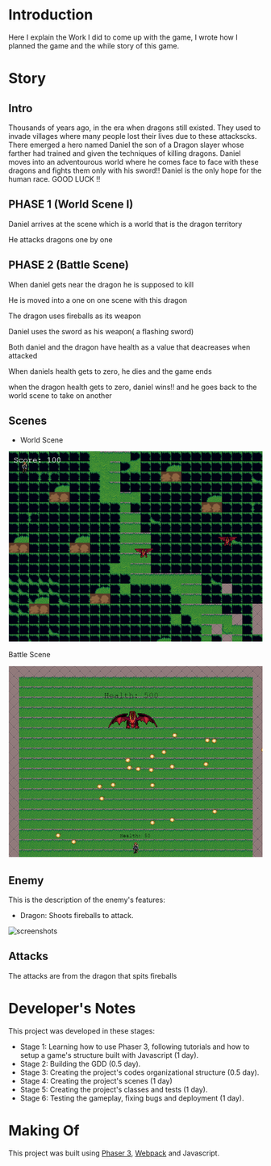# Introduction

Here I explain the Work I did to come up with the game, I wrote how I planned the game and the while story of this game. 

# Story

## Intro

Thousands of years ago, in the era when dragons still existed. They used to invade villages where many people lost their lives due to these attackscks. There emerged a hero named Daniel the son of  a Dragon slayer whose farther had trained and given the techniques of killing dragons. Daniel moves into an adventourous world where he comes face to face with these dragons and fights them only with his sword!! Daniel is the only hope for the human race. GOOD LUCK !!

## PHASE 1 (World Scene I)

Daniel arrives at the scene which is a world that is the dragon territory

He attacks dragons one by one

## PHASE 2 (Battle Scene)

When daniel gets near the dragon he is supposed to kill

He is moved into a one on one scene with this dragon

The dragon uses fireballs as its weapon

Daniel uses the sword as his weapon( a flashing sword)

Both daniel and the dragon have health as a value that deacreases when attacked

When daniels health gets to zero, he dies and the game ends

when the dragon health gets to zero, daniel wins!! and he goes back to the world scene to take on another


## Scenes

- World Scene

![screenshot](../../../screenshots/world.PNG)

Battle Scene

![screenshot](../../../screenshots/battle.PNG)


## Enemy

This is the description of the enemy's features:

- Dragon: Shoots fireballs to attack.

![screenshots](../../../battle.png)


## Attacks

The attacks are from the dragon that spits fireballs

# Developer's Notes

This project was developed in these stages:

- Stage 1: Learning how to use Phaser 3, following tutorials and how to setup a game's structure built with Javascript (1 day).
- Stage 2: Building the GDD (0.5 day).
- Stage 3: Creating the project's codes organizational structure (0.5 day).
- Stage 4: Creating the project's scenes (1 day)
- Stage 5: Creating the project's classes and tests (1 day).
- Stage 6: Testing the gameplay, fixing bugs and deployment (1 day).

# Making Of

This project was built using [Phaser 3](https://phaser.io/phaser3), [Webpack](https://webpack.js.org/) and Javascript.
